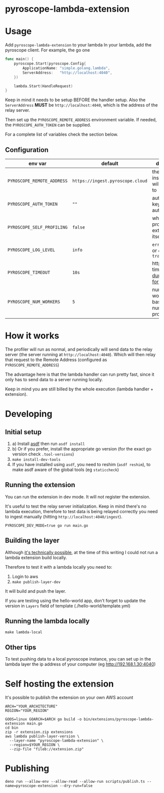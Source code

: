 # pyroscope-lambda-extension

# Usage
Add `pyroscope-lambda-extension` to your lambda
In your lambda, add the pyroscope client. For example, the go one

```go
func main() {
	pyroscope.Start(pyroscope.Config{
		ApplicationName: "simple.golang.lambda",
		ServerAddress:   "http://localhost:4040",
	})

	lambda.Start(HandleRequest)
}
```
Keep in mind it needs to be setup BEFORE the handler setup.
Also the `ServerAddress` **MUST** be `http://localhost:4040`, which is the address of the relay server.

Then set up the `PYROSCOPE_REMOTE_ADDRESS` environment variable.
If needed, the `PYROSCOPE_AUTH_TOKEN` can be supplied.

For a complete list of variables check the section below.

## Configuration
| env var                    | default                          | description                                    |
| -------------------------- | -------------------------------- | ---------------------------------------------- |
| `PYROSCOPE_REMOTE_ADDRESS` | `https://ingest.pyroscope.cloud` | the pyroscope instance data will be relayed to |
| `PYROSCOPE_AUTH_TOKEN`     | `""`                             | authorization key (token authentication)       |
| `PYROSCOPE_SELF_PROFILING` | `false`                          | whether to profile the extension itself or not |
| `PYROSCOPE_LOG_LEVEL`      | `info`                           | `error` or `info` or `debug` or `trace`        |
| `PYROSCOPE_TIMEOUT`        | `10s`                            | http client timeout ([go duration format](https://pkg.go.dev/time#Duration))      |
| `PYROSCOPE_NUM_WORKERS`    | `5`                              | num of relay workers, pick based on the number of profile types |

# How it works
The profiler will run as normal, and periodically will send data to the relay server (the server running at `http://localhost:4040`).
Which will then relay that request to the Remote Address (configured as `PYROSCOPE_REMOTE_ADDRESS`)

The advantage here is that the lambda handler can run pretty fast, since it only has to send data to a server running locally.

Keep in mind you are still billed by the whole execution (lambda handler + extension).


# Developing
## Initial setup
1. a) Install [asdf](https://asdf-vm.com/guide/getting-started.html) then run `asdf install`
1. b) Or if you prefer, install the appropriate go version (for the exact go version check `.tool-versions`)
2. `make install-dev-tools`
3. If you have installed using `asdf`, you need to reshim (`asdf reshim`), to make asdf aware of the global tools (eg `staticcheck`)



## Running the extension
You can run the extension in dev mode. It will not register the extension.

It's useful to test the relay server initialization.
Keep in mind there's no lambda execution, therefore to test data is being relayed correctly you need
to ingest manually (hitting `http://localhost:4040/ingest`).

`PYROSCOPE_DEV_MODE=true go run main.go`

## Building the layer
Although [it's technically possible](https://github.com/aws/aws-sam-cli/issues/1187#issuecomment-540029710), at the time of this writing I could not run a lambda extension build locally.

Therefore to test it with a lambda locally you need to:

1. Login to aws
2. `make publish-layer-dev`

It will build and push the layer.

If you are testing using the hello-world app, don't forget to update the version in `Layers` field of template (./hello-world/template.yml)

## Running the lambda locally
`make lambda-local`

## Other tips
To test pushing data to a local pyroscope instance, you can set up in the lambda layer
the ip address of your computer (eg http://192.168.1.30:4040)


# Self hosting the extension
It's possible to publish the extension on your own AWS account

```shell
ARCH="YOUR_ARCHITECTURE"
REGION="YOUR_REGION"

GOOS=linux GOARCH=$ARCH go build -o bin/extensions/pyroscope-lambda-extension main.go
cd bin
zip -r extension.zip extensions
aws lambda publish-layer-version \
  --layer-name "pyroscope-lambda-extension" \
  --region=$YOUR_REGION \
  --zip-file "fileb://extension.zip"
```

# Publishing
```
deno run --allow-env --allow-read --allow-run scripts/publish.ts --name=pyroscope-extension --dry-run=false
```
